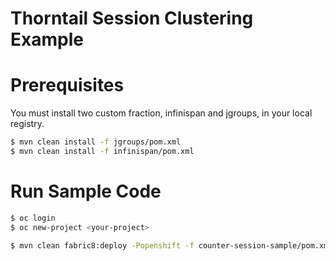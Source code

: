 # Thorntail Session Clustering Example

# Prerequisites

You must install two custom fraction, infinispan and jgroups, in your local registry.

```bash
$ mvn clean install -f jgroups/pom.xml
$ mvn clean install -f infinispan/pom.xml
```

# Run Sample Code

```bash
$ oc login
$ oc new-project <your-project>

$ mvn clean fabric8:deploy -Popenshift -f counter-session-sample/pom.xml
```